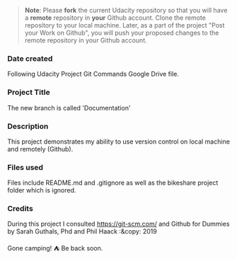 >**Note**: Please **fork** the current Udacity repository so that you will have a **remote** repository in **your** Github account. Clone the remote repository to your local machine. Later, as a part of the project "Post your Work on Github", you will push your proposed changes to the remote repository in your Github account.

### Date created
Following Udacity Project Git Commands Google Drive file.

### Project Title
The new branch is called 'Documentation'

### Description
This project demonstrates my ability to use version control on local machine and remotely (Github).

### Files used
Files include README.md and .gitignore as well as the bikeshare project folder which is ignored.

### Credits
During this project I consulted https://git-scm.com/ and
Github for Dummies by Sarah Guthals, Phd and Phil Haack :&copy: 2019

Gone camping! :tent: Be back soon.
